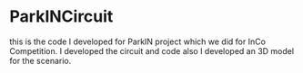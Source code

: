 # ParkINCircuit
this is the code I developed for ParkIN project which we did for InCo Competition. I developed the circuit and code
also I developed an 3D model for the scenario.
